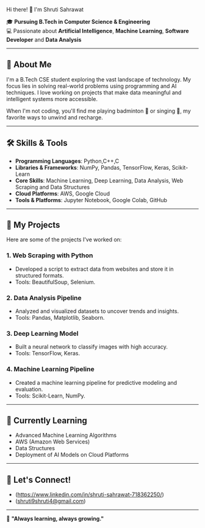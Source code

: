 Hi there! 👋 I'm Shruti Sahrawat  

🎓 **Pursuing B.Tech in Computer Science & Engineering**  
💻 Passionate about **Artificial Intelligence**, **Machine Learning**, **Software Developer** and **Data Analysis**  

---

## 🚀 About Me  
I'm a B.Tech CSE student exploring the vast landscape of technology. My focus lies in solving real-world problems using programming and AI techniques. I love working on projects that make data meaningful and intelligent systems more accessible.  

When I'm not coding, you'll find me playing badminton 🏸 or singing 🎤, my favorite ways to unwind and recharge.  

---

## 🛠️ Skills & Tools  
- **Programming Languages**: Python,C++,C 
- **Libraries & Frameworks**: NumPy, Pandas, TensorFlow, Keras, Scikit-Learn  
- **Core Skills**: Machine Learning, Deep Learning, Data Analysis, Web Scraping and Data Structures 
- **Cloud Platforms**: AWS, Google Cloud  
- **Tools & Platforms**: Jupyter Notebook, Google Colab, GitHub  

---

## 📂 My Projects  
Here are some of the projects I've worked on:  

### 1. **Web Scraping with Python**  
- Developed a script to extract data from websites and store it in structured formats.  
- Tools: BeautifulSoup, Selenium.  

### 2. **Data Analysis Pipeline**  
- Analyzed and visualized datasets to uncover trends and insights.  
- Tools: Pandas, Matplotlib, Seaborn.  

### 3. **Deep Learning Model**  
- Built a neural network to classify images with high accuracy.  
- Tools: TensorFlow, Keras.  

### 4. **Machine Learning Pipeline**  
- Created a machine learning pipeline for predictive modeling and evaluation.  
- Tools: Scikit-Learn, NumPy.  

---

## 🌱 Currently Learning  
- Advanced Machine Learning Algorithms  
- AWS (Amazon Web Services)
- Data Structures
- Deployment of AI Models on Cloud Platforms  

---

## 🤝 Let's Connect!  
- (https://www.linkedin.com/in/shruti-sahrawat-718362250/) 
- (shruti9shruti4@gmail.com)

---

🌟 **"Always learning, always growing."**
